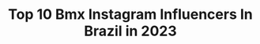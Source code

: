 ---
title: Top 10 Bmx Instagram Influencers In Brazil in 2023
description: >-
  Find top bmx Instagram influencers in Brazil in 2023. Most popular hashtags: #bmx #bmxstreet #bmxfamily.
platform: Instagram
hits: 50
text_top: Identify the best Instagram influencers on inBeat.
text_bottom: inBeat has 50 Instagram influencers like this in Brazil for you to contact.
profiles:
  - username: "rimbmx"
    fullname: >-
      Rim Nakamura/中村 輪夢
    bio: >-
      18/ Kyoto🇯🇵/Pro bmxrider welcome to pro team edit ↓↓↓
    location: "Brazil"
    followers: 37889
    engagement: 800
    commentsToLikes: 0.018833
    id: ck0w26udsmvwk0i19i7p9msnw
    verified: true
    hashtags: "#fortheloveofsport, #teamoakley, #teamgshock, #teambabyg"
  - username: "offtgm"
    fullname: >-
      Tgm Bmx🎯
    bio: >-
      Rider Bmx🛠 •Fb-pr 🐊💥 @pvd.tgm
    location: "Brazil"
    followers: 27299
    engagement: 378
    commentsToLikes: 0.503761
    id: ck8taiia1rwex0j78zzo6aepd
    verified: false
    hashtags: "#chuvadeseguidores, #uparproject, #seguidoresreais, #follow"
  - username: "chuyalmada"
    fullname: >-
      Chuy Almada
    bio: >-
      🔹: Exatlón USA 1ra/4ta Temporada 🥊: Oficina : @bmxboxinggym 💡 Misión :Transformar 1Millón de vidas 🍎 NO como frutas 📧 : hello@tmagencygroup.com
    location: "Brazil"
    followers: 290558
    engagement: 523
    commentsToLikes: 0.021031
    id: ck6u1rwrynizv0j714d66vdu9
    verified: false
    hashtags: "#exatlon, #exatlonestadosunidos, #teamcontendientes, #teamchuyalmada"
  - username: "tickmola"
    fullname: >-
      Patrick Coelho
    bio: >-
      🌏✈️🌊 Profissional surfer 💍 @pamliriop 🚴bmx flatland @espacodoreino
    location: "Brazil"
    followers: 5389
    engagement: 611
    commentsToLikes: 0.139523
    id: ck601lvq5fqfd0i14ny9mpir2
    verified: false
    hashtags: "#surf, #overallbmx, #flatlandbmx, #flatland"
  - username: "jj_cunha__bmx_"
    fullname: >-
      Junior Cunha
    bio: >-
      BMX AND MY LIFESTYLE. 19 Years. 🇧🇷Brasil. Pato Branco / francisco beltrão (PR) @thegangbmx @streets_bloods @xtreme.bikers
    location: "Brazil"
    followers: 5556
    engagement: 1449
    commentsToLikes: 0.077103
    id: ck5bufv5chpbo0i11du76gwez
    verified: false
    hashtags: "#bmxbrasil, #bmxfreestyle, #thegangbmxco, #franciscobeltraopr"
  - username: "viniciusxavierbmx"
    fullname: >-
      Vinicius Xavier
    bio: >-
      Christ lives in me 🕊 Rider Bmx 🚲 Born in Brazil 🇧🇷 Youtuber 230k 🎥 Videomaker @viniciusxavierfilmes MY YOU
    location: "Brazil"
    followers: 27540
    engagement: 600
    commentsToLikes: 0.017674
    id: ck5bufuywhpaf0i114ygguimo
    verified: false
    hashtags: "#bmx, #bmxbrasil, #bmxtricks, #bmxusa"
  - username: "mayconduarte4pegs"
    fullname: >-
      Maycon Duarte
    bio: >-
      • Rider BMX 🇧🇷 @cultcrew • @bmxbarspin330 • @lejonfootwear • @obarbademacho • @barbeariarockstar 📬x-up2@hotmail.com ARTV 🎥
    location: "Brazil"
    followers: 27874
    engagement: 1520
    commentsToLikes: 0.018141
    id: ckaoz1anojy6y0i78iluq5zzg
    verified: false
    hashtags: "#ourbmx, #digbmx, #bmx, #bmxgirl"
  - username: "dudapenso"
    fullname: >-
      ♡ Eduarda Penso Bordignon
    bio: >-
      🇧🇷 Atleta de bmx freestyle 🏁 @vansbrasil 🖤 Have fun, dream and ride bikes 🥇 Campeã Brasileira pro
    location: "Brazil"
    followers: 16999
    engagement: 890
    commentsToLikes: 0.032761
    id: ck0w0dysmdpm40i190oo45wfq
    verified: false
    hashtags: "#vansbmx66, #tbt, #bike, #gerac"
  - username: "murilohenriquebmx"
    fullname: >-
      爪ㄩ尺丨ㄥㄖ   卄.
    bio: >-
      ⛓ nao sei, nao vi, nao sou ⛓ BMX | 011 @elementsjoiadental @wanted_ind @novaordem.shop
    location: "Brazil"
    followers: 4098
    engagement: 1186
    commentsToLikes: 0.065127
    id: ck6u9djchwxn80j7140c5eiqu
    verified: false
    hashtags: "#bmx, #chillsnotskills, #sjmd, #surf"
  - username: "leandro_overall"
    fullname: >-
      Leandro Moreira
    bio: >-
      Pro BMX having a fun. Follow @monsterenergy @gtbmxfreestyle @gtbicycles @profile_racing @etniesbr @virtualbmx @fox.racingbrasil 🤘🏻
    location: "Brazil"
    followers: 61361
    engagement: 504
    commentsToLikes: 0.021097
    id: ck0w0e0qmdpvp0i191a6ruk6t
    verified: true
    hashtags: "#monsterdragon, #dragontea, #monsterenergybr, #monsterenergy"
---